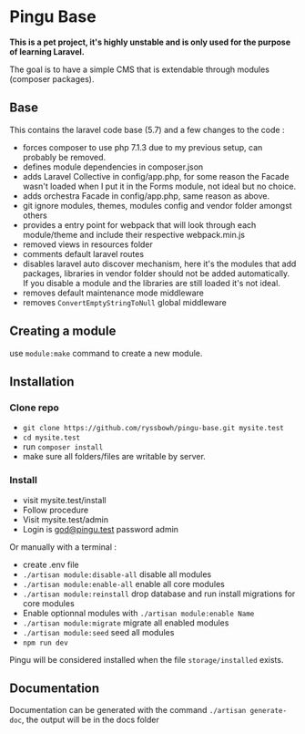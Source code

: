 # Pingu Base

**This is a pet project, it's highly unstable and is only used for the purpose of learning Laravel.**

The goal is to have a simple CMS that is extendable through modules (composer packages).

## Base

This contains the laravel code base (5.7) and a few changes to the code :

- forces composer to use php 7.1.3 due to my previous setup, can probably be removed.
- defines module dependencies in composer.json
- adds Laravel Collective in config/app.php, for some reason the Facade wasn't loaded when I put it in the Forms module, not ideal but no choice.
- adds orchestra Facade in config/app.php, same reason as above.
- git ignore modules, themes, modules config and vendor folder amongst others
- provides a entry point for webpack that will look through each module/theme and include their respective webpack.min.js
- removed views in resources folder
- comments default laravel routes
- disables laravel auto discover mechanism, here it's the modules that add packages, libraries in vendor folder should not be added automatically. If you disable a module and the libraries are still loaded it's not ideal.
- removes default maintenance mode middleware
- removes `ConvertEmptyStringToNull` global middleware

## Creating a module
use `module:make` command to create a new module.

## Installation

### Clone repo
- `git clone https://github.com/ryssbowh/pingu-base.git mysite.test`
- `cd mysite.test`
- run `composer install`
- make sure all folders/files are writable by server.

### Install

- visit mysite.test/install
- Follow procedure
- Visit mysite.test/admin
- Login is god@pingu.test password admin

Or manually with a terminal :

- create .env file
- `./artisan module:disable-all` disable all modules
- `./artisan module:enable-all` enable all core modules
- `./artisan module:reinstall` drop database and run install migrations for core modules
- Enable optionnal modules with `./artisan module:enable Name`
- `./artisan module:migrate` migrate all enabled modules
- `./artisan module:seed` seed all modules
- `npm run dev`

Pingu will be considered installed when the file `storage/installed` exists.

## Documentation

Documentation can be generated with the command `./artisan generate-doc`, the output will be in the docs folder